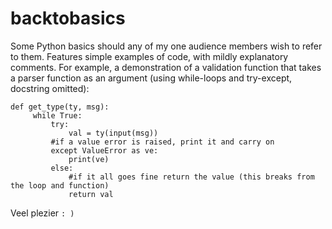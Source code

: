 # backtobasics
Some Python basics should any of my one audience members wish to refer to them. Features simple examples of code, with mildly explanatory comments. For example, a demonstration of a validation function that takes a parser function as an argument (using while-loops and try-except, docstring omitted):

	def get_type(ty, msg):
		 while True:
			 try:
				 val = ty(input(msg))
			 #if a value error is raised, print it and carry on
			 except ValueError as ve:
				 print(ve)
			 else:
				 #if it all goes fine return the value (this breaks from the loop and function)
				 return val

Veel plezier `: )`
